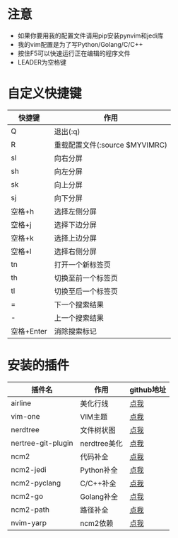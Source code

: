 # 注意

* 如果你要用我的配置文件请用pip安装pynvim和jedi库
* 我的vim配置是为了写Python/Golang/C/C++
* 按住F5可以快速运行正在编辑的程序文件
* LEADER为空格键

# 自定义快捷键

| 快捷键 | 作用 |
|  ----  | ----  |
| Q | 退出(:q) |  |
| R | 重载配置文件(:source $MYVIMRC) |
| sl | 向右分屏 |
| sh | 向左分屏 |
| sk | 向上分屏 |
| sj | 向下分屏 |
| 空格+h | 选择左侧分屏 |
| 空格+j | 选择下边分屏 |
| 空格+k | 选择上边分屏 |
| 空格+l | 选择右侧分屏 |
| tn | 打开一个新标签页 |
| th | 切换至前一个标签页 |
| tl | 切换至后一个标签页 |
| = | 下一个搜索结果 |
| - | 上一个搜索结果 |
| 空格+Enter | 消除搜索标记 |

# 安装的插件
| 插件名 | 作用 | github地址 |
| ---- | ---- | ---- |
| airline | 美化行线 | [点我](https://github.com/vim-airline/vim-airline) |
| vim-one | VIM主题 |[点我](https://github.com/rakr/vim-one)|
| nerdtree | 文件树状图 |[点我](https://github.com/scrooloose/nerdtree)|
| nertree-git-plugin | nerdtree美化 |[点我](https://github.com/Xuyuanp/nerdtree-git-plugin)|
| ncm2 | 代码补全 |[点我](https://github.com/ncm2/ncm2)|
| ncm2-jedi | Python补全 |[点我](https://github.com/ncm2/ncm2-jedi)|
| ncm2-pyclang | C/C++补全 |[点我](https://github.com/ncm2/ncm2-pyclang)|
| ncm2-go | Golang补全 |[点我](https://github.com/ncm2/ncm2-go)|
| ncm2-path | 路径补全 |[点我](https://github.com/ncm2/ncm2-path)|
| nvim-yarp | ncm2依赖 |[点我](https://github.com/roxma/nvim-yarp)|
